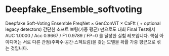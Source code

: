 # Deepfake_Ensemble_softvoting
Deepfake Soft-Voting Ensemble  FreqNet × GenConViT × CaFft ( + optional legacy detectors)  간단한 소프트 보팅(가중 평균) 만으로도 대회 Final Test에서 AUC 1.0000 / Acc 0.9667 / F1 0.9789 / FP=0 를 달성한 실험 레포입니다. 핵심 아이디어는 서로 다른 관점(주파수·공간·스펙트럼)을 갖는 모델을 확률 가중 평균으로 섞는 것입니다.
